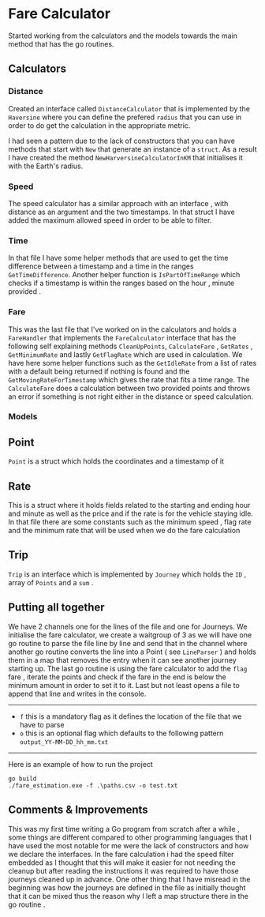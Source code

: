 # Fare Calculator

Started working from the calculators and the models towards the main method that has the go routines.

## Calculators
### Distance

Created an interface called `DistanceCalculator` that is implemented by the `Haversine` where you can define the prefered `radius` 
that you can use in order to do get the calculation in the appropriate metric. 

I had seen a pattern due to the lack of constructors that you can have methods that start with `New` that generate
an instance of a `struct`. As a result I have created the method `NewHarversineCalculatorInKM` that initialises it with the
Earth's radius.

### Speed

The speed calculator has a similar approach with an interface , with distance as an argument and the two timestamps. In that struct
I have added the maximum allowed speed in order to be able to filter.


### Time 

In that file I have some helper methods that are used to get the time difference between a timestamp and a time in the ranges `GetTimeDifference`.
Another helper function is `IsPartOfTimeRange` which checks if a timestamp is within the ranges based on the hour , minute provided .

### Fare

This was the last file that I've worked on in the calculators and holds a `FareHandler` that implements the `FareCalculator` interface
that has the following self explaining methods `CleanUpPoints`, `CalculateFare` , `GetRates` , `GetMinimumRate` and lastly `GetFlagRate` which 
are used in calculation. We have here some helper functions such as the `GetIdleRate` from a list of rates with a default being returned if 
nothing is found and the `GetMovingRateForTimestamp` which gives the rate that fits a time range. The `CalculateFare` does a calculation 
between two provided points and throws an error if something is not right either in the distance or speed calculation.



### Models

## Point

`Point` is a struct which holds the coordinates and a timestamp of it

## Rate

This is a struct where it holds fields related to the starting and ending hour and minute as well as the price and if the rate
is for the vehicle staying idle. In that file there are some constants such as the minimum speed , flag rate and the minimum rate that 
will be used when we do the fare calculation


## Trip

`Trip` is an interface which is implemented by `Journey` which holds the `ID` , array of `Points` and a `sum` .


## Putting all together


We have 2 channels one for the lines of the file and one for Journeys. We initialise the fare calculator, we create a 
waitgroup of 3 as we will have one go routine to parse the file line by line and send that in the channel where another go routine
converts the line into a Point ( see `LineParser` ) and holds them in a map that removes the entry when it can see another journey starting up.
The last go routine is using the fare calculator to add the `flag` fare ,  iterate the points and check if the fare in the end is below the 
minimum amount in order to set it to it. Last but not least opens a file to append that line and writes in the console.


---

- `f` this is a mandatory flag as it defines the location of the file that we have to parse
- `o` this is an optional flag which defaults to the following pattern `output_YY-MM-DD_hh_mm.txt`
---

  Here is an example of how to run the project
 
```shell
go build
./fare_estimation.exe -f .\paths.csv -o test.txt
```

## Comments & Improvements 

This was my first time writing a Go program from scratch after a while , some things are different compared to other programming 
languages that I have used the most notable for me were the lack of constructors and how we declare the interfaces. In the fare calculation i had 
the speed filter embedded as I thought that this will make it easier for not needing the cleanup but after reading the instructions it was 
required to have those journeys cleaned up in advance. One other thing that I have misread in the beginning was how the journeys are 
defined in the file as initially thought that it can be mixed thus the reason why I left a map structure there in the go routine .


